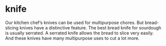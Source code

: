# knife
Our kitchen chef’s knives can be used for multipurpose chores. But bread-slicing knives have a distinctive feature. The best bread knife for sourdough is usually serrated. A serrated knife allows the bread to slice very easily. And these knives have many multipurpose uses to cut a lot more.
